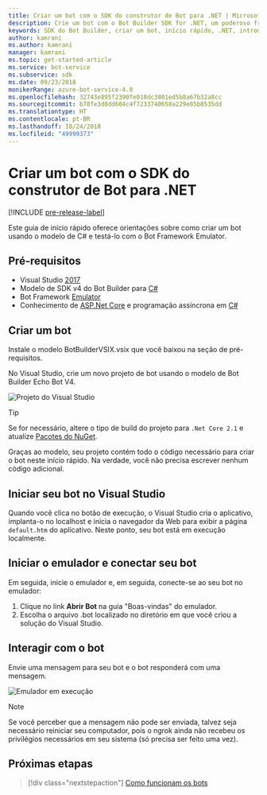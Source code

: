 ```yaml
---
title: Criar um bot com o SDK do construtor de Bot para .NET | Microsoft Docs
description: Crie um bot com o Bot Builder SDK for .NET, um poderoso framework de construção bot.
keywords: SDK do Bot Builder, criar um bot, início rápido, .NET, introdução, bot C#
author: kamrani
ms.author: kamrani
manager: kamrani
ms.topic: get-started-article
ms.service: bot-service
ms.subservice: sdk
ms.date: 09/23/2018
monikerRange: azure-bot-service-4.0
ms.openlocfilehash: 32743e895f2390fe018dc3801ed5b8a67b32a8cc
ms.sourcegitcommit: b78fe3d8dd604c4f7233740658a229e85b8535dd
ms.translationtype: HT
ms.contentlocale: pt-BR
ms.lasthandoff: 10/24/2018
ms.locfileid: "49999373"
---
```

# <a name="create-a-bot-with-the-bot-builder-sdk-for-net"></a>Criar um bot com o SDK do construtor de Bot para .NET
[!INCLUDE [pre-release-label](../includes/pre-release-label.md)]

Este guia de início rápido oferece orientações sobre como criar um bot usando o modelo de C# e testá-lo com o Bot Framework Emulator. 

## <a name="prerequisites"></a>Pré-requisitos
- Visual Studio [2017](https://www.visualstudio.com/downloads)
- Modelo de SDK v4 do Bot Builder para [C#](https://botbuilder.myget.org/feed/aitemplates/package/vsix/BotBuilderV4.fbe0fc50-a6f1-4500-82a2-189314b7bea2)
- Bot Framework [Emulator](https://github.com/Microsoft/BotFramework-Emulator/releases)
- Conhecimento de [ASP.Net Core](https://docs.microsoft.com/aspnet/core/) e programação assíncrona em [C#](https://docs.microsoft.com/en-us/dotnet/csharp/programming-guide/concepts/async/index)

## <a name="create-a-bot"></a>Criar um bot
Instale o modelo BotBuilderVSIX.vsix que você baixou na seção de pré-requisitos. 

No Visual Studio, crie um novo projeto de bot usando o modelo de Bot Builder Echo Bot V4.

![Projeto do Visual Studio](../media/azure-bot-quickstarts/bot-builder-dotnet-project.png)

> [!TIP] 
> Se for necessário, altere o tipo de build do projeto para ``.Net Core 2.1`` e atualize [Pacotes do NuGet](https://docs.microsoft.com/en-us/nuget/quickstart/install-and-use-a-package-in-visual-studio).

Graças ao modelo, seu projeto contém todo o código necessário para criar o bot neste início rápido. Na verdade, você não precisa escrever nenhum código adicional.

## <a name="start-your-bot-in-visual-studio"></a>Iniciar seu bot no Visual Studio

Quando você clica no botão de execução, o Visual Studio cria o aplicativo, implanta-o no localhost e inicia o navegador da Web para exibir a página `default.htm` do aplicativo. Neste ponto, seu bot está em execução localmente.

## <a name="start-the-emulator-and-connect-your-bot"></a>Iniciar o emulador e conectar seu bot

Em seguida, inicie o emulador e, em seguida, conecte-se ao seu bot no emulador:

1. Clique no link **Abrir Bot** na guia "Boas-vindas" do emulador. 
2. Escolha o arquivo .bot localizado no diretório em que você criou a solução do Visual Studio.

## <a name="interact-with-your-bot"></a>Interagir com o bot

Envie uma mensagem para seu bot e o bot responderá com uma mensagem.

![Emulador em execução](../media/emulator-v4/emulator-running.png)

> [!NOTE]
> Se você perceber que a mensagem não pode ser enviada, talvez seja necessário reiniciar seu computador, pois o ngrok ainda não recebeu os privilégios necessários em seu sistema (só precisa ser feito uma vez).

## <a name="next-steps"></a>Próximas etapas

> [!div class="nextstepaction"]
> [Como funcionam os bots](../v4sdk/bot-builder-basics.md) 
